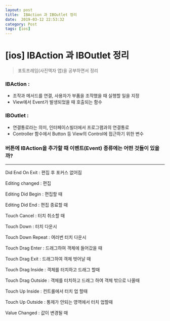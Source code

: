 ```yaml
---
layout: post
title:  IBAction 과 IBOutlet 정리
date:  2019-03-12 22:53:32
category: Post
tags: [ios]
---
```


# [ios] IBAction 과 IBOutlet 정리

> 포토프레임(사진액자 앱)을 공부하면서 정리



### IBAction : 

- 조작과 메서드를 연결, 사용자가 부품을 조작했을 때 실행할 일을 지정
- View에서 Event가 발생되었을 때 호출되는 함수

### IBOutlet :

-  연결통로라는 의미, 인터페이스빌더에서 프로그램과의 연결통로
- Controller 함수에서 Button 등 View의 Control에 접근하기 위한 변수



### 버튼에 IBAction을 추가할 때 이벤트(Event) 종류에는 어떤 것들이 있을까?

----

Did End On Exit		: 편집 후 포커스 없어짐

Editing changed 		: 편집

Editing Did Begin 	 : 편집할 때

Editing Did End 		: 편집 종료할 때

Touch Cancel 		: 터치 취소할 때

Touch Down 			: 터치 다운시

Touch Down Repeat    : 여러번 터치 다운시

Touch Drag Enter		: 드래그하여 객체에 들어갔을 때

Touch Drag Exit		: 드래그하여 객체 벗어날 때

Touch Drag Inside	: 객체를 터치하고 드래그 할때

Touch Drag Outside	: 객체를 터치하고 드래그 하여 객체 밖으로 나올때

Touch Up Inside		: 컨트롤에서 터치 업 할때

Touch Up Outside	: 통제가 안되는 영역에서 터치 업할때

Value Changed		: 값이 변경될 때



